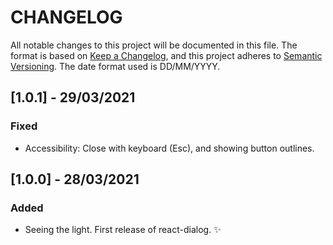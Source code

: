 # CHANGELOG

All notable changes to this project will be documented in this file.
The format is based on [Keep a Changelog](https://keepachangelog.com/en/1.0.0/),
and this project adheres to [Semantic Versioning](https://semver.org/spec/v2.0.0.html).
The date format used is DD/MM/YYYY.


## [1.0.1] - 29/03/2021
### Fixed
* Accessibility: Close with keyboard (Esc), and showing button outlines.

## [1.0.0] - 28/03/2021
### Added
* Seeing the light. First release of react-dialog. ✨
